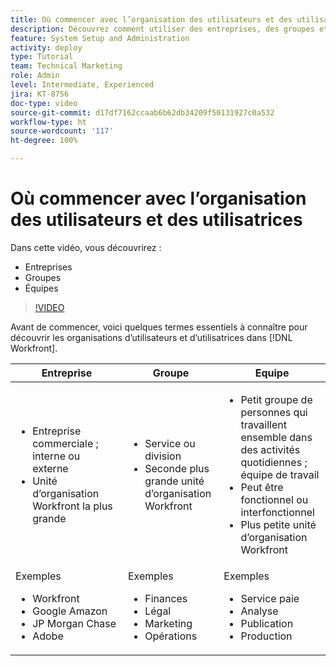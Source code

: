 ```yaml
---
title: Où commencer avec l’organisation des utilisateurs et des utilisatrices
description: Découvrez comment utiliser des entreprises, des groupes et des équipes pour l’organisation des utilisateurs et des utilisatrices et les autorisations pour les tâches.
feature: System Setup and Administration
activity: deploy
type: Tutorial
team: Technical Marketing
role: Admin
level: Intermediate, Experienced
jira: KT-8756
doc-type: video
source-git-commit: d17df7162ccaab6b62db34209f50131927c0a532
workflow-type: ht
source-wordcount: '117'
ht-degree: 100%

---
```


# Où commencer avec l’organisation des utilisateurs et des utilisatrices

Dans cette vidéo, vous découvrirez :

* Entreprises
* Groupes
* Équipes

>[!VIDEO](https://video.tv.adobe.com/v/335068/?quality=12&learn=on&enablevpops)

Avant de commencer, voici quelques termes essentiels à connaître pour découvrir les organisations d’utilisateurs et d’utilisatrices dans [!DNL Workfront].

| Entreprise | Groupe | Equipe |
| --- | --- | --- |
| <ul><li>Entreprise commerciale ; interne ou externe</li><li>Unité d’organisation Workfront la plus grande</li></ul> | <ul><li>Service ou division</li><li>Seconde plus grande unité d’organisation Workfront</li></ul> | <ul><li>Petit groupe de personnes qui travaillent ensemble dans des activités quotidiennes ; équipe de travail</li><li>Peut être fonctionnel ou interfonctionnel</li><li>Plus petite unité d’organisation Workfront</li></ul> |
| Exemples <ul><li>Workfront</li><li>Google Amazon</li><li>JP Morgan Chase</li><li>Adobe</li></ul> | Exemples <ul><li>Finances</li><li>Légal</li><li>Marketing</li><li>Opérations</li></ul> | Exemples <ul><li>Service paie</li><li>Analyse</li><li>Publication</li><li>Production</li></ul> |



